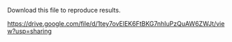 Download this file to reproduce results.

https://drive.google.com/file/d/1tey7ovElEK6FtBKG7nhIuPzQuAW6ZWJt/view?usp=sharing
